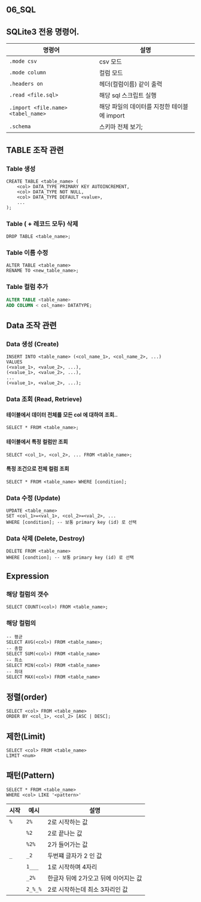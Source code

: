 ## 06_SQL

## SQLite3 전용 명령어.

| 명령어                             | 설명                                        |
| ---------------------------------- | ------------------------------------------- |
| `.mode csv`                        | csv 모드                                    |
| `.mode column`                     | 컬럼 모드                                   |
| `.headers on`                      | 헤더(컬럼이름) 같이 출력                    |
| `.read <file.sql>`                 | 해당 sql 스크립트 실행                      |
| `.import <file.name> <tabel_name>` | 해당 파일의 데이터를 지정한 테이블에 import |
| `.schema`                          | 스키마 전체 보기;                           |

## TABLE 조작 관련

### Table 생성

```
CREATE TABLE <table_name> (
	<col> DATA_TYPE PRIMARY KEY AUTOINCREMENT,
    <col> DATA_TYPE NOT NULL,
    <col> DATA_TYPE DEFAULT <value>,
    ...
);
```

### Table ( + 레코드 모두) 삭제

```
DROP TABLE <table_name>;
```

### Table 이름 수정

```
ALTER TABLE <table_name>
RENAME TO <new_table_name>;
```

### Table 컬럼 추가

```sql
ALTER TABLE <table_name>
ADD COLUMN < col_name> DATATYPE;
```



## Data 조작 관련

### Data 생성 (Create)

```
INSERT INTO <table_name> (<col_name_1>, <col_name_2>, ...)
VALUES
(<value_1>, <value_2>, ...),
(<value_1>, <value_2>, ...),
...
(<value_1>, <value_2>, ...);
```

### Data 조회 (Read, Retrieve)

#### 테이블에서 데이터 전체를 모든 col 에 대하여 조회..

```
SELECT * FROM <table_name>;
```

#### 테이블에서 특정 컬럼만 조회

```
SELECT <col_1>, <col_2>, ... FROM <table_name>;
```

#### 특정 조건으로 전체 컬럼 조회

```
SELECT * FROM <table_name> WHERE [condition];
```

### Data 수정 (Update)

```
UPDATE <table_name>
SET <col_1>=<val_1>, <col_2>=<val_2>, ...
WHERE [condition]; -- 보통 primary key (id) 로 선택
```

### Data 삭제 (Delete, Destroy)

```
DELETE FROM <table_name>
WHERE [condtion]; -- 보통 primary key (id) 로 선택
```

## Expression

### 해당 컬럼의 갯수

```
SELECT COUNT(<col>) FROM <table_name>;
```

### 해당 컬럼의

```
-- 평균
SELECT AVG(<col>) FROM <table_name>;
-- 총합
SELECT SUM(<col>) FROM <table_name>
-- 최소
SELECT MIN(<col>) FROM <table_name>
-- 최대
SELECT MAX(<col>) FROM <table_name>
```

## 정렬(order)

```
SELECT <col> FROM <table_name>
ORDER BY <col_1>, <col_2> [ASC | DESC];
```

## 제한(Limit)

```
SELECT <col> FROM <table_name>
LIMIT <num>
```

## 패턴(Pattern)

```
SELECT * FROM <table_name>
WHERE <col> LIKE '<pattern>'
```

| 시작 | 예시    | 설명                                 |
| ---- | ------- | ------------------------------------ |
| `%`  | `2%`    | 2로 시작하는 값                      |
|      | `%2`    | 2로 끝나는 값                        |
|      | `%2%`   | 2가 들어가는 값                      |
| `_`  | `_2`    | 두번쨰 글자가 2 인 값                |
|      | `1___`  | 1로 시작하며 4자리                   |
|      | `_2%`   | 한글자 뒤에 2가오고 뒤에 이어지는 값 |
|      | `2_%_%` | 2로 시작하는데 최소 3자리인 값       |